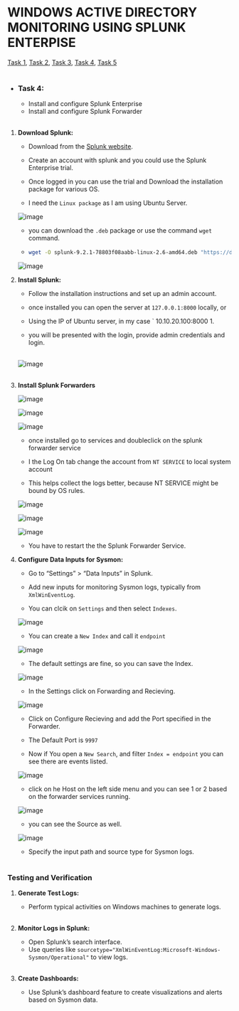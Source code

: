 # WINDOWS ACTIVE DIRECTORY MONITORING USING SPLUNK ENTERPISE
[Task 1](https://github.com/rajeevlraman/SIEM/edit/main/assets/AD_Project_task1.md), [Task 2](https://github.com/rajeevlraman/SIEM/blob/main/assets/AD_project_task2.md), [Task 3](https://github.com/rajeevlraman/SIEM/blob/main/assets/AD_Project_task3.md), [Task 4](https://github.com/rajeevlraman/SIEM/blob/main/assets/AD_Project_task4.md), [Task 5](https://github.com/rajeevlraman/SIEM/blob/main/assets/AD_Project_task5.md)<br><br>


- ### Task 4:
     - Install and configure Splunk Enterprise
     - Install and configure Splunk Forwarder<br><br> 

1. **Download Splunk:**
   - Download from the [Splunk website](https://www.splunk.com/en_us/download/splunk-enterprise.html).

   - Create an account with splunk and you could use the Splunk Enterprise trial.
   
   - Once logged in you can use the trial and Download the installation package for various OS.
   
   - I need the  ` Linux package ` as I am using Ubuntu Server.

    ![image](/assets/images/image45a.png)<br>
   
   - you can download the ` .deb ` package or use the command ` wget ` command.
   
   - ```bash
     wget -O splunk-9.2.1-78803f08aabb-linux-2.6-amd64.deb "https://download.splunk.com/products/splunk/releases/9.2.1/linux/splunk-9.2.1-78803f08aabb-linux-2.6-amd64.deb"
     ```
    
    ![image](/assets/images/image45b.png)<br>

2. **Install Splunk:**
   - Follow the installation instructions and set up an admin account.

   - once installed you can open the server at ` 127.0.0.1:8000 ` locally, or

   - Using the IP of Ubuntu server, in my case ` 10.10.20.100:8000 1.

   - you will be presented with the login, provide admin credentials and login.<br><br>

    ![image](/assets/images/image45c.png)<br><br>

3. **Install Splunk Forwarders**

    ![image](/assets/images/image45d.png)<br>

    ![image](/assets/images/image45e.png)<br>

    ![image](/assets/images/image45f.png)<br>

     - once installed go to services and doubleclick on the splunk forwarder service

     - I the Log On tab change the account from ` NT SERVICE ` to local system account

     - This helps collect the logs better, because NT SERVICE might be bound by OS rules.

    ![image](/assets/images/image44.jpg)<br>

    ![image](/assets/images/image45.jpg)<br>

    ![image](/assets/images/image46.jpg)<br>   

     - You have to restart the the Splunk Forwarder Service.


4. **Configure Data Inputs for Sysmon:**
   - Go to “Settings” > “Data Inputs” in Splunk.
   - Add new inputs for monitoring Sysmon logs, typically from `XmlWinEventLog`.

   - You can clcik on ` Settings ` and then select ` Indexes `.

    ![image](/assets/images/image48.jpg)<br>

   - You can create a ` New Index ` and call it ` endpoint `

    ![image](/assets/images/image49.jpg)<br>

   - The default settings are fine, so you can save the Index.

    ![image](/assets/images/image50.jpg)<br>

    - In the Settings click on Forwarding and Recieving.

    ![image](/assets/images/image52.jpg)<br>

    - Click on Configure Recieving and add the Port specified in the Forwarder.

    - The Default Port is ` 9997 `

    - Now if You open a ` New Search `,  and filter ` Index = endpoint ` you can see there are events listed.

    ![image](/assets/images/image54.jpg)<br>

    - click on he Host on the left side menu and you can see 1 or 2 based on the forwarder services running.

    ![image](/assets/images/image56.jpg)<br>

    - you can see the Source as well.

    ![image](/assets/images/image57.jpg)<br>


   - Specify the input path and source type for Sysmon logs.<br><br>

### Testing and Verification
1. **Generate Test Logs:**
   - Perform typical activities on Windows machines to generate logs.<br><br>

2. **Monitor Logs in Splunk:**
   - Open Splunk’s search interface.
   - Use queries like `sourcetype="XmlWinEventLog:Microsoft-Windows-Sysmon/Operational"` to view logs.<br><br>

3. **Create Dashboards:**
   - Use Splunk’s dashboard feature to create visualizations and alerts based on Sysmon data.
